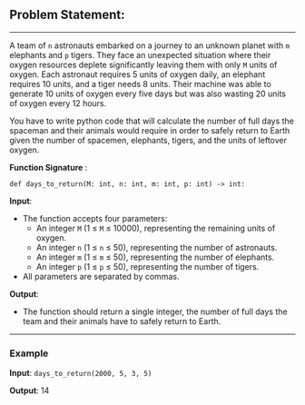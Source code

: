 <style>
body {
    -webkit-user-select: none;  /* Chrome, Safari and Opera */
    -moz-user-select: none;     /* Firefox */
    -ms-user-select: none;      /* IE and Edge */
    user-select: none;          /* standard syntax */
}
</style>
## Problem Statement: 
---
A team of `n` astronauts embarked on a journey to an unknown planet with `m` elephants and `p` tigers. They face an unexpected situation where their oxygen resources deplete significantly leaving them with only `M` units of oxygen. Each astronaut requires 5 units of oxygen daily, an elephant requires 10 units, and a tiger needs 8 units. Their machine was able to generate 10 units of oxygen every five days but was also wasting 20 units of oxygen every 12 hours. 

You have to write python code that will calculate the number of full days the spaceman and their animals would require in order to safely return to Earth given the number of spacemen, elephants, tigers, and the units of leftover oxygen.

**Function Signature** : 
```pyhton
def days_to_return(M: int, n: int, m: int, p: int) -> int:
```

**Input**: 
* The function accepts four parameters: 
    - An integer `M` (1 ≤ `M` ≤ 10000), representing the remaining units of oxygen.
    - An integer `n` (1 ≤ `n` ≤ 50), representing the number of astronauts.
    - An integer `m` (1 ≤ `m` ≤ 50), representing the number of elephants.
    - An integer `p` (1 ≤ `p` ≤ 50), representing the number of tigers.
* All parameters are separated by commas.

**Output**: 
* The function should return a single integer, the number of full days the team and their animals have to safely return to Earth.


---

### Example

**Input**: 
```days_to_return(2000, 5, 3, 5)```

**Output**: 
14



